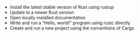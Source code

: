 - Install the latest stable version of Rust using rustup
- Update to a newer Rust version
- Open locally installed documentation
- Write and run a “Hello, world!” program using rustc directly
- Create and run a new project using the conventions of Cargo

